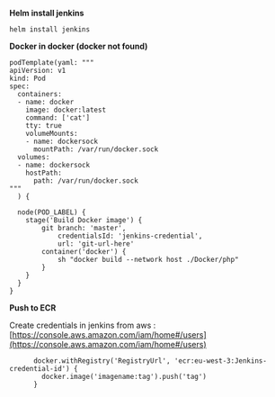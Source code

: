 **Helm install jenkins**

    helm install jenkins 

**Docker in docker (docker not found)** 

    podTemplate(yaml: """
    apiVersion: v1
    kind: Pod
    spec:
      containers:
      - name: docker
        image: docker:latest
        command: ['cat']
        tty: true
        volumeMounts:
        - name: dockersock
          mountPath: /var/run/docker.sock
      volumes:
      - name: dockersock
        hostPath:
          path: /var/run/docker.sock
    """
      ) {
    
      node(POD_LABEL) {
        stage('Build Docker image') {
            git branch: 'master',
                credentialsId: 'jenkins-credential',
                url: 'git-url-here'
            container('docker') {
                sh "docker build --network host ./Docker/php"
            }
        }
      }
    }

**Push to ECR**

Create credentials in jenkins from aws : [https://console.aws.amazon.com/iam/home#/users](https://console.aws.amazon.com/iam/home#/users)

          docker.withRegistry('RegistryUrl', 'ecr:eu-west-3:Jenkins-credential-id') {
            docker.image('imagename:tag').push('tag')
          }
